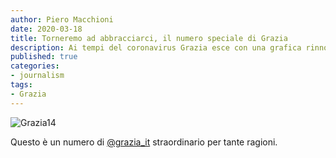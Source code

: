 ```yaml
---
author: Piero Macchioni
date: 2020-03-18
title: Torneremo ad abbracciarci, il numero speciale di Grazia
description: Ai tempi del coronavirus Grazia esce con una grafica rinnovata e un numero di 282 pagine 
published: true
categories:
- journalism
tags:
- Grazia
---
```


![Grazia14](https://macchioni.cc/images/grazia14.jpg)

Questo è un numero di [@grazia_it](https://instagram.com/grazia_it) straordinario per tante ragioni. 